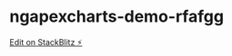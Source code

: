 # ngapexcharts-demo-rfafgg

[Edit on StackBlitz ⚡️](https://stackblitz.com/edit/ngapexcharts-demo-rfafgg)